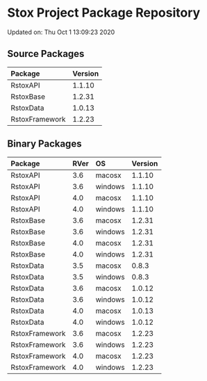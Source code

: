 # Stox Project Package Repository


Updated on: Thu Oct  1 13:09:23 2020
## Source Packages

|Package        |Version |
|:--------------|:-------|
|RstoxAPI       |1.1.10  |
|RstoxBase      |1.2.31  |
|RstoxData      |1.0.13  |
|RstoxFramework |1.2.23  |

## Binary Packages

|Package        |RVer |OS      |Version |
|:--------------|:----|:-------|:-------|
|RstoxAPI       |3.6  |macosx  |1.1.10  |
|RstoxAPI       |3.6  |windows |1.1.10  |
|RstoxAPI       |4.0  |macosx  |1.1.10  |
|RstoxAPI       |4.0  |windows |1.1.10  |
|RstoxBase      |3.6  |macosx  |1.2.31  |
|RstoxBase      |3.6  |windows |1.2.31  |
|RstoxBase      |4.0  |macosx  |1.2.31  |
|RstoxBase      |4.0  |windows |1.2.31  |
|RstoxData      |3.5  |macosx  |0.8.3   |
|RstoxData      |3.5  |windows |0.8.3   |
|RstoxData      |3.6  |macosx  |1.0.12  |
|RstoxData      |3.6  |windows |1.0.12  |
|RstoxData      |4.0  |macosx  |1.0.13  |
|RstoxData      |4.0  |windows |1.0.12  |
|RstoxFramework |3.6  |macosx  |1.2.23  |
|RstoxFramework |3.6  |windows |1.2.23  |
|RstoxFramework |4.0  |macosx  |1.2.23  |
|RstoxFramework |4.0  |windows |1.2.23  |
